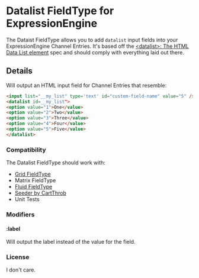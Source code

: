 # Datalist FieldType for ExpressionEngine 

The Dataist FieldType allows you to add `datalist` input fields into your ExpressionEngine Channel Entries. It's based off the [<datalist\>: The HTML Data List element](https://developer.mozilla.org/en-US/docs/Web/HTML/Element/datalist) spec and should comply with everything laid out there.

## Details
Will output an HTML input field for Channel Entries that resemble:

```html
<input list="__my_list" type='text' id="custom-field-name" value="5" />
<datalist id=__my_list">
<option value="1">One</value>
<option value="2">Two</value>
<option value="3">Three</value>
<option value="4">Four</value>
<option value="5">Five</value>
</datalist>
```

### Compatibility

The Datalist FieldType should work with:

- [Grid FieldType](https://docs.expressionengine.com/latest/fieldtypes/grid.html "Grid FieldType")
- Matrix FieldType
- [Fluid FieldType](https://docs.expressionengine.com/latest/fieldtypes/fluid.html "Fluid FieldType")
- [Seeder by CartThrob](https://expressionengine.com/add-ons/seeder-by-cartthrob "Seeder By CartThrob")
- Unit Tests

### Modifiers

#### :label
Will output the label instead of the value for the field.

### License

I don't care. 